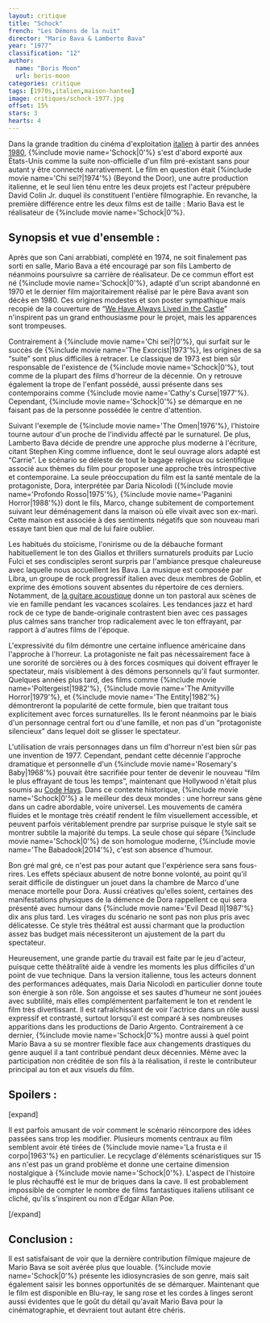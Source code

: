 ```yaml
---
layout: critique
title: "Schock"
french: "Les Démons de la nuit"
director: "Mario Bava & Lamberto Bava"
year: "1977"
classification: "12"
author:
  name: "Boris Moon"
  url: boris-moon
categories: critique
tags: [1970s,italien,maison-hantee]
image: critiques/schock-1977.jpg
offset: 15%
stars: 3
hearts: 4
---
```


Dans la grande tradition du cinéma d'exploitation [italien](italien) à partir des années [1980](1980s), {%include movie name='Schock|0'%} s'est d'abord exporté aux États-Unis comme la suite non-officielle d'un film pré-existant sans pour autant y être connecté narrativement. Le film en question était {%include movie name='Chi sei?|1974'%} (Beyond the Door), une autre production italienne, et le seul lien ténu entre les deux projets est l'acteur prépubère David Colin Jr. duquel ils constituent l'entière filmographie. En revanche, la première différence entre les deux films est de taille : Mario Bava est le réalisateur de {%include movie name='Schock|0'%}.

## Synopsis et vue d'ensemble :

Après que son Cani arrabbiati, complété en 1974, ne soit finalement pas sorti en salle, Mario Bava a été encouragé par son fils Lamberto de néanmoins poursuivre sa carrière de réalisateur. De ce commun effort est né {%include movie name='Schock|0'%}, adapté d'un script abandonné en 1970 et le dernier film majoritairement réalisé par le père Bava avant son décès en 1980. Ces origines modestes et son poster sympathique mais recopié de la couverture de “[We Have Always Lived in the Castle](https://web.archive.org/web/20220912171304/https://i.pinimg.com/originals/5d/fb/7f/5dfb7fde4ca64b8d1f5302cec0c6e373.jpg)” n'inspirent pas un grand enthousiasme pour le projet, mais les apparences sont trompeuses.

Contrairement à {%include movie name='Chi sei?|0'%}, qui surfait sur le succès de {%include movie name='The Exorcist|1973'%}, les origines de sa “suite” sont plus difficiles à retracer. Le classique de 1973 est bien sûr responsable de l'existence de {%include movie name='Schock|0'%}, tout comme de la plupart des films d'horreur de la décennie. On y retrouve également la trope de l'enfant possédé, aussi présente dans ses contemporains comme {%include movie name='Cathy\'s Curse|1977'%}. Cependant, {%include movie name='Schock|0'%} se démarque en ne faisant pas de la personne possédée le centre d'attention.

Suivant l'exemple de {%include movie name='The Omen|1976'%}, l'histoire tourne autour d'un proche de l'individu affecté par le surnaturel. De plus, Lamberto Bava décide de prendre une approche plus moderne à l'écriture, citant Stephen King comme influence, dont le seul ouvrage alors adapté est “Carrie”. Le scénario se déleste de tout le bagage religieux ou scientifique associé aux thèmes du film pour proposer une approche très introspective et contemporaine. La seule préoccupation du film est la santé mentale de la protagoniste, Dora, interprétée par Daria Nicolodi ({%include movie name='Profondo Rosso|1975'%}, {%include movie name='Paganini Horror|1988'%}) dont le fils, Marco, change subitement de comportement suivant leur déménagement dans la maison où elle vivait avec son ex-mari. Cette maison est associée à des sentiments négatifs que son nouveau mari essaye tant bien que mal de lui faire oublier.

Les habitués du stoïcisme, l'onirisme ou de la débauche formant habituellement le ton des Giallos et thrillers surnaturels produits par Lucio Fulci et ses condisciples seront surpris par l'ambiance presque chaleureuse avec laquelle nous accueillent les Bava. La musique est composée par Libra, un groupe de rock progressif italien avec deux membres de Goblin, et exprime des émotions souvent absentes du répertoire de ces derniers. Notamment, de [la guitare acoustique](https://www.youtube.com/watch?v=dF4q0naE37A) donne un ton pastoral aux scènes de vie en famille pendant les vacances scolaires. Les tendances jazz et hard rock de ce type de bande-originale contrastent bien avec ces passages plus calmes sans trancher trop radicalement avec le ton effrayant, par rapport à d'autres films de l'époque.

L'expressivité du film démontre une certaine influence américaine dans l'approche à l'horreur. La protagoniste ne fait pas nécessairement face à une sororité de sorcières ou à des forces cosmiques qui doivent effrayer le spectateur, mais visiblement à des démons personnels qu'il faut surmonter. Quelques années plus tard, des films comme {%include movie name='Poltergeist|1982'%}, {%include movie name='The Amityville Horror|1979'%}, et {%include movie name='The Entity|1982'%} démontreront la popularité de cette formule, bien que traitant tous explicitement avec forces surnaturelles. Ils le feront néanmoins par le biais d'un personnage central fort ou d'une famille, et non pas d'un “protagoniste silencieux” dans lequel doit se glisser le spectateur.

L'utilisation de vrais personnages dans un film d'horreur n'est bien sûr pas une invention de 1977. Cependant, pendant cette décennie l'approche dramatique et personnelle d'un {%include movie name='Rosemary\'s Baby|1968'%} pouvait être sacrifiée pour tenter de devenir le nouveau “film le plus effrayant de tous les temps”, maintenant que Hollywood n'était plus soumis au [Code Hays](https://fr.wikipedia.org/wiki/Code_Hays). Dans ce contexte historique, {%include movie name='Schock|0'%} a le meilleur des deux mondes : une horreur sans gène dans un cadre abordable, voire universel. Les mouvements de caméra fluides et le montage très créatif rendent le film visuellement accessible, et peuvent parfois véritablement prendre par surprise puisque le style sait se montrer subtile la majorité du temps. La seule chose qui sépare {%include movie name='Schock|0'%} de son homologue moderne, {%include movie name='The Babadook|2014'%}, c'est son absence d'humour.

Bon gré mal gré, ce n'est pas pour autant que l'expérience sera sans fous-rires. Les effets spéciaux abusent de notre bonne volonté, au point qu'il serait difficile de distinguer un jouet dans la chambre de Marco d'une menace mortelle pour Dora. Aussi créatives qu'elles soient, certaines des manifestations physiques de la démence de Dora rappellent ce qui sera présenté avec humour dans {%include movie name='Evil Dead II|1987'%} dix ans plus tard. Les virages du scénario ne sont pas non plus pris avec délicatesse. Ce style très théâtral est aussi charmant que la production assez bas budget mais nécessiteront un ajustement de la part du spectateur.

Heureusement, une grande partie du travail est faite par le jeu d'acteur, puisque cette théâtralité aide à vendre les moments les plus difficiles d'un point de vue technique. Dans la version italienne, tous les acteurs donnent des performances adéquates, mais Daria Nicolodi en particulier donne toute son énergie à son rôle. Son angoisse et ses sautes d'humeur ne sont jouées avec subtilité, mais elles complémentent parfaitement le ton et rendent le film très divertissant. Il est rafraîchissant de voir l'actrice dans un rôle aussi expressif et contrasté, surtout lorsqu'il est comparé à ses nombreuses apparitions dans les productions de Dario Argento. Contrairement à ce dernier, {%include movie name='Schock|0'%} montre aussi à quel point Mario Bava a su se montrer flexible face aux changements drastiques du genre auquel il a tant contribué pendant deux décennies. Même avec la participation non créditée de son fils à la réalisation, il reste le contributeur principal au ton et aux visuels du film.

## Spoilers :

[expand]

Il est parfois amusant de voir comment le scénario réincorpore des idées passées sans trop les modifier. Plusieurs moments centraux au film semblent avoir été tirées de {%include movie name='La frusta e il corpo|1963'%} en particulier. Le recyclage d'éléments scénaristiques sur 15 ans n'est pas un grand problème et donne une certaine dimension nostalgique à {%include movie name='Schock|0'%}. L'aspect de l'histoire le plus réchauffé est le mur de briques dans la cave. Il est probablement impossible de compter le nombre de films fantastiques italiens utilisant ce cliché, qu'ils s'inspirent ou non d'Edgar Allan Poe.

[/expand]

## Conclusion :

Il est satisfaisant de voir que la dernière contribution filmique majeure de Mario Bava se soit avérée plus que louable. {%include movie name='Schock|0'%} présente les idiosyncrasies de son genre, mais sait également saisir les bonnes opportunités de se démarquer. Maintenant que le film est disponible en Blu-ray, le sang rose et les cordes à linges seront aussi évidentes que le goût du détail qu'avait Mario Bava pour la cinématographie, et devraient tout autant être chéris.
